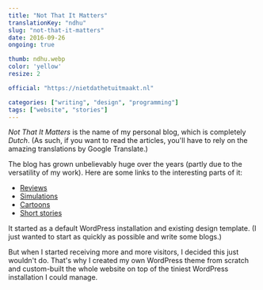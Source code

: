 ```yaml
---
title: "Not That It Matters"
translationKey: "ndhu"
slug: "not-that-it-matters"
date: 2016-09-26
ongoing: true

thumb: ndhu.webp
color: 'yellow'
resize: 2

official: "https://nietdathetuitmaakt.nl"

categories: ["writing", "design", "programming"]
tags: ["website", "stories"]
---
```


_Not That It Matters_ is the name of my personal blog, which is completely _Dutch_. (As such, if you want to read the articles, you'll have to rely on the amazing translations by Google Translate.)

The blog has grown unbelievably huge over the years (partly due to the versatility of my work). Here are some links to the interesting parts of it:

- [Reviews](https://nietdathetuitmaakt.nl/rare-recensies)
- [Simulations](https://nietdathetuitmaakt.nl/zinderende-simulaties)
- [Cartoons](https://nietdathetuitmaakt.nl/cartoons)
- [Short stories](https://nietdathetuitmaakt.nl/vluchtig-verhaal)

It started as a default WordPress installation and existing design template. (I just wanted to start as quickly as possible and write some blogs.)

But when I started receiving more and more visitors, I decided this just wouldn't do. That's why I created my own WordPress theme from scratch and custom-built the whole website on top of the tiniest WordPress installation I could manage.